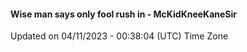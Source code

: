 #### Wise man says only fool rush in - McKidKneeKaneSir
Updated on 04/11/2023 - 00:38:04 (UTC) Time Zone
